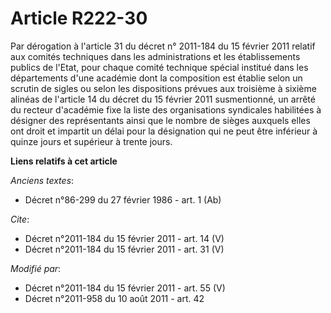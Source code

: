# Article R222-30

Par dérogation à l'article 31 du décret n° 2011-184 du 15 février 2011 relatif aux comités techniques dans les
administrations et les établissements publics de l'Etat, pour chaque comité technique spécial institué dans les départements
d'une académie dont la composition est établie selon un scrutin de sigles ou selon les dispositions prévues aux troisième à
sixième alinéas de l'article 14 du décret du 15 février 2011 susmentionné, un arrêté du recteur d'académie fixe la liste des
organisations syndicales habilitées à désigner des représentants ainsi que le nombre de sièges auxquels elles ont droit et
impartit un délai pour la désignation qui ne peut être inférieur à quinze jours et supérieur à trente jours.

**Liens relatifs à cet article**

_Anciens textes_:

  - Décret n°86-299 du 27 février 1986 - art. 1 (Ab)

_Cite_:

  - Décret n°2011-184 du 15 février 2011 - art. 14 (V)
  - Décret n°2011-184 du 15 février 2011 - art. 31 (V)

_Modifié par_:

  - Décret n°2011-184 du 15 février 2011 - art. 55 (V)
  - Décret n°2011-958 du 10 août 2011 - art. 42
